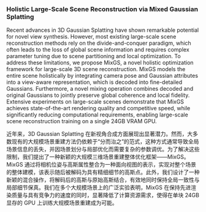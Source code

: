 ### Holistic Large-Scale Scene Reconstruction via Mixed Gaussian Splatting

Recent advances in 3D Gaussian Splatting have shown remarkable potential for novel view synthesis. However, most existing large-scale scene reconstruction methods rely on the divide-and-conquer paradigm, which often leads to the loss of global scene information and requires complex parameter tuning due to scene partitioning and local optimization. To address these limitations, we propose MixGS, a novel holistic optimization framework for large-scale 3D scene reconstruction. MixGS models the entire scene holistically by integrating camera pose and Gaussian attributes into a view-aware representation, which is decoded into fine-detailed Gaussians. Furthermore, a novel mixing operation combines decoded and original Gaussians to jointly preserve global coherence and local fidelity. Extensive experiments on large-scale scenes demonstrate that MixGS achieves state-of-the-art rendering quality and competitive speed, while significantly reducing computational requirements, enabling large-scale scene reconstruction training on a single 24GB VRAM GPU.

近年来，3D Gaussian Splatting 在新视角合成方面展现出显著潜力。然而，大多数现有的大规模场景重建方法仍依赖于“分而治之”的范式，这种方式通常导致全局场景信息的丢失，并因场景划分与局部优化而需要复杂的参数调优。为了解决这些限制，我们提出了一种新颖的大规模三维场景重建整体优化框架——MixGS。MixGS 通过将相机位姿与高斯属性整合为一种面向视图的表示，实现对整个场景的整体建模，该表示随后被解码为具有精细细节的高斯点。此外，我们设计了一种新颖的混合操作，将解码后的高斯与原始高斯结合，有效地同时保持全局一致性与局部细节保真。我们在多个大规模场景上的广泛实验表明，MixGS 在保持先进渲染质量与具有竞争力的速度的同时，显著降低了计算资源需求，使得在单块 24GB 显存的 GPU 上训练大规模场景重建成为可能。
